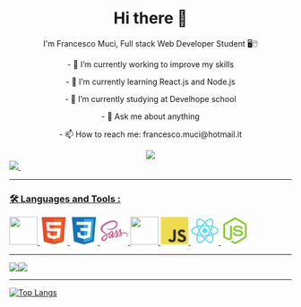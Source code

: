  <div id="info">
 <div id="info-text" align="center">
  <h1>Hi there 👋</h1>
  <p> I'm Francesco Muci, Full stack Web Developer Student 🖥️🖱️</p>
  <p>- 🔭 I’m currently working to improve my skills</p>
  <p>- 🌱 I’m currently learning React.js and Node.js</p>
  <p>- 👯 I’m currently studying at Develhope school</p>
  <p>- 💬 Ask me about anything</p>
  <p>- 📫 How to reach me: francesco.muci@hotmail.it</p>
 </div>
 <div id="info-img" align="center">
 <img src="https://media.giphy.com/media/26tn33aiTi1jkl6H6/giphy.gif" width="200"/>
 </div>
</div>

<div id="account-linkedin">
    <a href="https://www.linkedin.com/in/francesco-muci-97a38222a/">
  <img src="https://img.shields.io/badge/LinkedIn-blue?logo=linkedin&logoColor=white&style=for-the-badge" width="100"/>
    <img src="https://komarev.com/ghpvc/?username=MuciFrancesco&style=flat-square&color=blue" alt=""/>
 </div>
 
---
 
 ### :hammer_and_wrench: Languages and Tools :
  <div>
    <img src="https://cdn.jsdelivr.net/gh/devicons/devicon/icons/git/git-plain.svg" width="50" height="50"/>
    <img src="https://github.com/devicons/devicon/blob/master/icons/html5/html5-original.svg" width="50" height="50">
    <img src="https://github.com/devicons/devicon/blob/master/icons/css3/css3-original.svg" width="50" height="50">
    <img src="https://github.com/devicons/devicon/blob/master/icons/sass/sass-original.svg" width="50" height="50">
    <img src="https://cdn.jsdelivr.net/gh/devicons/devicon/icons/tailwindcss/tailwindcss-plain.svg" width="50" height="50" />
    <img src="https://github.com/devicons/devicon/blob/master/icons/javascript/javascript-original.svg" width="50" height="50">
    <img src="https://github.com/devicons/devicon/blob/master/icons/react/react-original.svg" width="50" height="50">
    <img src="https://github.com/devicons/devicon/blob/master/icons/nodejs/nodejs-original.svg" width="50" height="50">
  </div>
  
 
---

<div style="display: flex">
 <img src="http://github-readme-streak-stats.herokuapp.com?user=MuciFrancesco&theme=monokai&date_format=j%20M%5B%20Y%5D&ring=DD5819&fire=DD2727&currStreakNum=DDD21D&stroke=DD2727&sideLabels=DD6430&sideNums=DDD734&currStreakLabel=DD0404"></img>
 <img src="https://github-readme-stats.vercel.app/api?username=MuciFrancesco&show_icons=true&theme=monokai"></img>
 </div>
 
---
 
[![Top Langs](https://github-readme-stats.vercel.app/api/top-langs/?username=MuciFrancesco&layout=compact)](https://github.com/MuciFrancesco/MuciFrancesco)


  
  
  
  
  
  
  

